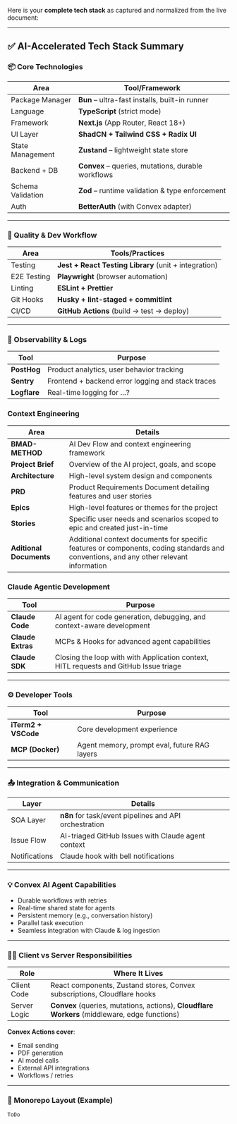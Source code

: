 Here is your **complete tech stack** as captured and normalized from the live document:

---

## ✅ AI-Accelerated Tech Stack Summary

### 📦 Core Technologies

| Area              | Tool/Framework                                     |
| ----------------- | -------------------------------------------------- |
| Package Manager   | **Bun** – ultra-fast installs, built-in runner     |
| Language          | **TypeScript** (strict mode)                       |
| Framework         | **Next.js** (App Router, React 18+)                |
| UI Layer          | **ShadCN + Tailwind CSS + Radix UI**               |
| State Management  | **Zustand** – lightweight state store              |
| Backend + DB      | **Convex** – queries, mutations, durable workflows |
| Schema Validation | **Zod** – runtime validation & type enforcement    |
| Auth              | **BetterAuth** (with Convex adapter)               |

---

### 🧪 Quality & Dev Workflow

| Area        | Tools/Practices                                       |
| ----------- | ----------------------------------------------------- |
| Testing     | **Jest + React Testing Library** (unit + integration) |
| E2E Testing | **Playwright** (browser automation)                   |
| Linting     | **ESLint + Prettier**                                 |
| Git Hooks   | **Husky + lint-staged + commitlint**                  |
| CI/CD       | **GitHub Actions** (build → test → deploy)            |

---

### 📡 Observability & Logs

| Tool         | Purpose                                           |
| ------------ | ------------------------------------------------- |
| **PostHog**  | Product analytics, user behavior tracking         |
| **Sentry**   | Frontend + backend error logging and stack traces |
| **Logflare** | Real-time logging for ...?                        |

### Context Engineering

| Area                    | Details                                                                                                                                |
| ----------------------- | -------------------------------------------------------------------------------------------------------------------------------------- |
| **BMAD-METHOD**         | AI Dev Flow and context engineering framework                                                                                          |
| **Project Brief**       | Overview of the AI project, goals, and scope                                                                                           |
| **Architecture**        | High-level system design and components                                                                                                |
| **PRD**                 | Product Requirements Document detailing features and user stories                                                                      |
| **Epics**               | High-level features or themes for the project                                                                                          |
| **Stories**             | Specific user needs and scenarios scoped to epic and created just-in-time                                                              |
| **Aditional Documents** | Additional context documents for specific features or components, coding standards and conventions, and any other relevant information |

### Claude Agentic Development

| Tool              | Purpose                                                                               |
| ----------------- | ------------------------------------------------------------------------------------- |
| **Claude Code**   | AI agent for code generation, debugging, and context-aware development                |
| **Claude Extras** | MCPs & Hooks for advanced agent capabilities                                          |
| **Claude SDK**    | Closing the loop with with Application context, HITL requests and GitHub Issue triage |

---

### ⚙️ Developer Tools

| Tool                | Purpose                                      |
| ------------------- | -------------------------------------------- |
| **iTerm2 + VSCode** | Core development experience                  |
| **MCP (Docker)**    | Agent memory, prompt eval, future RAG layers |

---

### 📤 Integration & Communication

| Layer         | Details                                                |
| ------------- | ------------------------------------------------------ |
| SOA Layer     | **n8n** for task/event pipelines and API orchestration |
| Issue Flow    | AI-triaged GitHub Issues with Claude agent context     |
| Notifications | Claude hook with bell notifications                    |

---

### 💡 Convex AI Agent Capabilities

- Durable workflows with retries
- Real-time shared state for agents
- Persistent memory (e.g., conversation history)
- Parallel task execution
- Seamless integration with Claude & log ingestion

---

### 🧑‍💻 Client vs Server Responsibilities

| Role         | Where It Lives                                                                                |
| ------------ | --------------------------------------------------------------------------------------------- |
| Client Code  | React components, Zustand stores, Convex subscriptions, Cloudflare hooks                      |
| Server Logic | **Convex** (queries, mutations, actions), **Cloudflare Workers** (middleware, edge functions) |

**Convex Actions cover**:

- Email sending
- PDF generation
- AI model calls
- External API integrations
- Workflows / retries

---

### 📁 Monorepo Layout (Example)

```
ToDo
```
